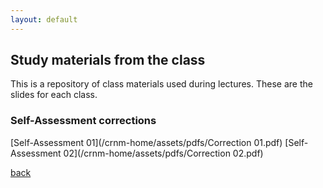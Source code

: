 ```yaml
---
layout: default
---
```


## Study materials from the class

This is a repository of class materials used during lectures. These are the slides for each class.

### Self-Assessment corrections

[Self-Assessment 01](/crnm-home/assets/pdfs/Correction 01.pdf)
[Self-Assessment 02](/crnm-home/assets/pdfs/Correction 02.pdf)

[back](./)

